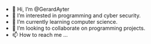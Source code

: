 - 👋 Hi, I’m @GerardAyter
- 👀 I’m interested in programming and cyber security.
- 🌱 I’m currently learning computer science.
- 💞️ I’m looking to collaborate on programming projects.
- 📫 How to reach me ...

<!---
GerardAyter/GerardAyter is a ✨ special ✨ repository because its `README.md` (this file) appears on your GitHub profile.
You can click the Preview link to take a look at your changes.
--->
